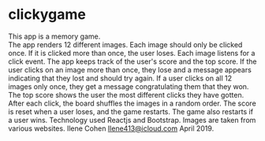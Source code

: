 # clickygame
This app is a memory game.  
The app renders 12 different images.  Each image should only be clicked once. If it is clicked more than once, the user loses.
Each image listens for a click event.
The app keeps track of the user's score and the top score. If the user clicks on an image more than once, they lose and a message
appears indicating that they lost and should try again. 
If a user clicks on all 12 images only once, they get a message congratulating them that they won.
The top score shows the user the most different clicks they have gotten. 
After each click, the board shuffles the images in a random order.
The score is reset when a user loses, and the game restarts.
The game also restarts if a user wins.
Technology used Reactjs and Bootstrap.
Images are taken from various websites.
Ilene Cohen
Ilene413@icloud.com
April 2019.

